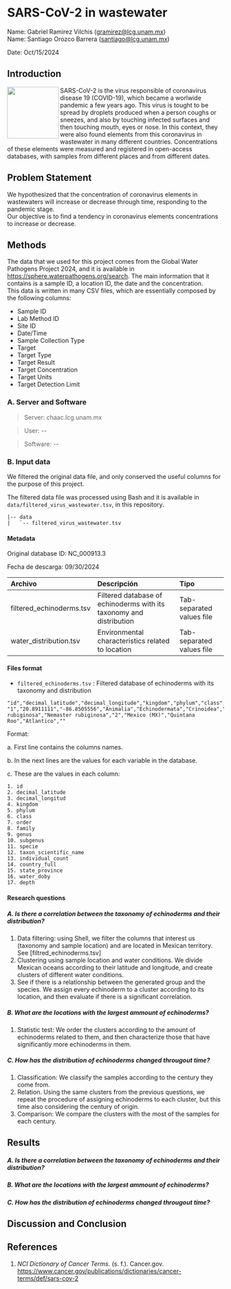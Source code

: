 # SARS-CoV-2 in wastewater 
  
Name:  Gabriel Ramirez Vilchis (<gramirez@lcg.unam.mx>)  
Name:  Santiago Orozco Barrera (<santiago@lcg.unam.mx>)  
  
Date:  Oct/15/2024  
  
  
## Introduction  
  
<img src="https://upload.wikimedia.org/wikipedia/commons/thumb/8/82/SARS-CoV-2_without_background.png/220px-SARS-CoV-2_without_background.png" width="120" height="120" align="left" /> 

SARS-CoV-2 is the virus responsible of coronavirus disease 19 (COVID-19), which became a worlwide pandemic a few years ago. This virus is tought to be spread by droplets produced when a person coughs or sneezes, and also by touching infected surfaces and then touching mouth, eyes or nose. In this context, they were also found elements from this coronavirus in wastewater in many different countries. Concentrations of these elements were measured and registered in open-access databases, with samples from different places and from different dates. 


## Problem Statement

We hypothesized that the concentration of coronavirus elements in wastewaters will increase or decrease through time, responding to the pandemic stage.  
Our objective is to find a tendency in coronavirus elements concentrations to increase or decrease.

## Methods

The data that we used for this project comes from the Global Water Pathogens Project 2024, and it is available in https://sphere.waterpathogens.org/search. 
The main information that it contains is a sample ID, a location ID, the date and the concentration.  
This data is written in many CSV files, which are essentially composed by the following columns:  
- Sample ID
- Lab Method ID
- Site ID
- Date/Time
- Sample Collection Type
- Target
- Target Type
- Target Result
- Target Concentration
- Target Units
- Target Detection Limit

### A. Server and Software

> Server: chaac.lcg.unam.mx  

> User: --

> Software: --

### B. Input data 

We filtered the original data file, and only conserved the useful columns for the purpose of this project.     

The filtered data file was processed using Bash and it is available in `data/filtered_virus_wastewater.tsv`, in this repository.

```
|-- data
|   `-- filtered_virus_wastewater.tsv
```


#### Metadata


Original database ID:  NC_000913.3

Fecha de descarga: 09/30/2024

| Archivo | Descripción  | Tipo |
|:--      |:--           |:--  |
| filtered_echinoderms.tsv  | Filtered database of echinoderms with its taxonomy and distribution | Tab-separated values file |
| water_distribution.tsv   | Environmental characteristics related to location | Tab-separated values file |



#### Files format

 

- `filtered_echinoderms.tsv` : Filtered database of echinoderms with its taxonomy and distribution


```
"id","decimal_latitude","decimal_longitude","kingdom","phylum","class","order","family","genus","subgenus","specie","taxon_scientific_name","individual_count","country_full","state_province","water_body","depth"
"1","20.8911111","-86.8505556","Animalia","Echinodermata","Crinoidea","Comatulida","Comasteridae","Nemaster","","Nemaster rubiginosa","Nemaster rubiginosa","2","Mexico (MX)","Quintana Roo","Atlantico",""
```

Format:  

 a. First line contains the columns names.

 b. In the next lines are the values for each variable in the database.

 c. These are the values in each column:

```
1. id
2. decimal_latitude
3. decimal_longitud
4. kingdom
5. phylum
6. class
7. order
8. family
9. genus
10. subgenus
11. specie
12. taxon_scientific_name
13. individual_count
14. country_full
15. state_province
16. water_doby
17. depth 
```


#### Research questions
##### A. Is there a correlation between the taxonomy of echinoderms and their distribution?  
1. Data filtering: using Shell, we filter the columns that interest us (taxonomy and sample location) and are located in Mexican territory. See [filtred_echinoderms.tsv]
2. Clustering using sample location and water conditions. We divide Mexican oceans according to their latitude and longitude, and create clusters of different water conditions.  
3. See if there is a relationship between the generated group and the species. We assign every echinoderm to a cluster according to its location, and then evaluate if there is a significant correlation.

##### B. What are the locations with the largest ammount of echinoderms?  
1. Statistic test: We order the clusters according to the amount of echinoderms related to them, and then characterize those that have significantly more echinoderms in them.

##### C. How has the distribution of echinoderms changed througout time?  
1. Classification: We classify the samples according to the century they come from.
2. Relation. Using the same clusters from the previous questions, we repeat the procedure of assigning echinoderms to each cluster, but this time also considering the century of origin.  
3. Comparison: We compare the clusters with the most of the samples for each century.  





## Results
 
##### A. Is there a correlation between the taxonomy of echinoderms and their distribution?  

##### B. What are the locations with the largest ammount of echinoderms?  

##### C. How has the distribution of echinoderms changed througout time?  




## Discussion and Conclusion

 <!-- Describir todo lo que descubriste en este análisis -->


## References
1. _NCI Dictionary of Cancer Terms._ (s. f.). Cancer.gov. https://www.cancer.gov/publications/dictionaries/cancer-terms/def/sars-cov-2
